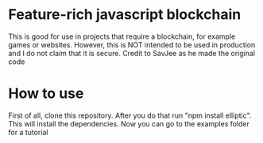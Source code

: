 # Feature-rich javascript blockchain
This is good for use in projects that require a blockchain, for example games or websites. However, this is NOT intended to be used in production and I do not claim that it is secure. Credit to SavJee as he made the original code
# How to use
First of all, clone this repository. After you do that run "npm install elliptic". This will install the dependencies. Now you can go to the examples folder for a tutorial
